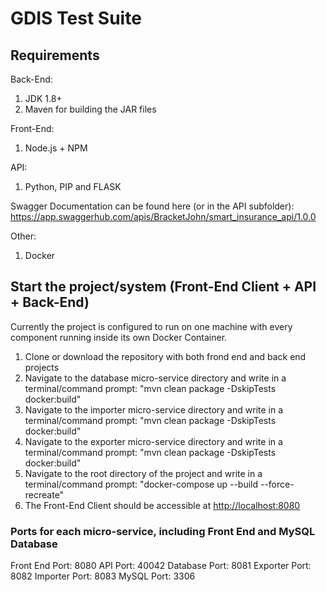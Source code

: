 # GDIS Test Suite

## Requirements

Back-End:

1. JDK 1.8+
2. Maven for building the JAR files

Front-End:

1. Node.js + NPM

API:

1. Python, PIP and FLASK

Swagger Documentation can be found here (or in the API subfolder):
<https://app.swaggerhub.com/apis/BracketJohn/smart_insurance_api/1.0.0>

Other:

1. Docker

## Start the project/system (Front-End Client + API + Back-End)

Currently the project is configured to run on one machine with every component running inside its own Docker Container.

1. Clone or download the repository with both frond end and back end projects
2. Navigate to the database micro-service directory and write in a terminal/command prompt: "mvn clean package -DskipTests docker:build"
3. Navigate to the importer micro-service directory and write in a terminal/command prompt: "mvn clean package -DskipTests docker:build"
4. Navigate to the exporter micro-service directory and write in a terminal/command prompt: "mvn clean package -DskipTests docker:build"
5. Navigate to the root directory of the project and write in a terminal/command prompt: "docker-compose up --build --force-recreate"
6. The Front-End Client should be accessible at <http://localhost:8080>

### Ports for each micro-service, including Front End and MySQL Database

Front End Port: 8080
API Port: 40042
Database Port: 8081
Exporter Port: 8082
Importer Port: 8083
MySQL Port: 3306